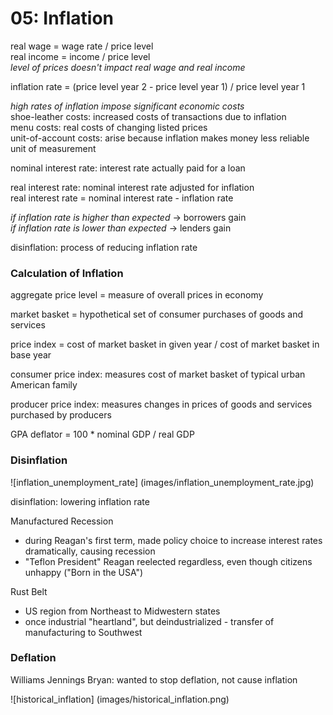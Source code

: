 # 05: Inflation

real wage = wage rate / price level  
real income = income / price level  
*level of prices doesn't impact real wage and real income*

inflation rate = (price level year 2 - price level year 1) / price level year 1

*high rates of inflation impose significant economic costs*  
shoe-leather costs: increased costs of transactions due to inflation  
menu costs: real costs of changing listed prices  
unit-of-account costs: arise because inflation makes money less reliable unit of measurement

nominal interest rate: interest rate actually paid for a loan

real interest rate: nominal interest rate adjusted for inflation  
real interest rate = nominal interest rate - inflation rate

*if inflation rate is higher than expected* -> borrowers gain  
*if inflation rate is lower than expected* -> lenders gain

disinflation: process of reducing inflation rate

### Calculation of Inflation

aggregate price level = measure of overall prices in economy

market basket = hypothetical set of consumer purchases of goods and services

price index = cost of market basket in given year / cost of market basket in base year

consumer price index: measures cost of market basket of typical urban American family

producer price index: measures changes in prices of goods and services purchased by producers

GPA deflator = 100 * nominal GDP / real GDP

### Disinflation

![inflation_unemployment_rate] (images/inflation_unemployment_rate.jpg)

disinflation: lowering inflation rate 

Manufactured Recession
+ during Reagan's first term, made policy choice to increase interest rates dramatically, causing recession  
+ "Teflon President" Reagan reelected regardless, even though citizens unhappy ("Born in the USA")

Rust Belt
+ US region from Northeast to Midwestern states
+ once industrial "heartland", but deindustrialized - transfer of manufacturing to Southwest  

### Deflation

Williams Jennings Bryan: wanted to stop deflation, not cause inflation

![historical_inflation] (images/historical_inflation.png)
